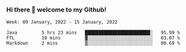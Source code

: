 ### Hi there 👋 welcome to my Github! 

<!--START_SECTION:waka-->
```text
Week: 09 January, 2022 - 15 January, 2022

Java         5 hrs 23 mins   ████████████████████████░   95.99 % 
FTL          10 mins         ▓░░░░░░░░░░░░░░░░░░░░░░░░   03.07 % 
Markdown     2 mins          ▒░░░░░░░░░░░░░░░░░░░░░░░░   00.69 % 
```
<!--END_SECTION:waka-->
